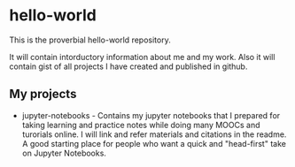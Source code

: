 # hello-world
This is the proverbial hello-world repository.

It will contain intorductory information about me and my work. Also it will contain gist of all projects I have created and published in github.

## My projects

* jupyter-notebooks - Contains my jupyter notebooks that I prepared for taking learning and practice notes while doing many MOOCs and turorials online. I will link and refer materials and citations in the readme. A good starting place for people who want a quick and "head-first" take on Jupyter Notebooks.
